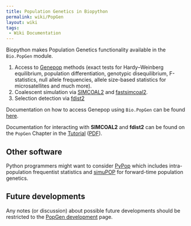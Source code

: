 ```yaml
---
title: Population Genetics in Biopython
permalink: wiki/PopGen
layout: wiki
tags:
 - Wiki Documentation
---
```


Biopython makes Population Genetics functionality available in the
`Bio.PopGen` module.

1.  Access to [Genepop](http://kimura.univ-montp2.fr/~rousset/Genepop.htm) methods
    (exact tests for Hardy–Weinberg equilibrium, population differentiation, genotypic
    disequilibrium, F-statistics, null allele frequencies, allele size-based statistics
    for microsatellites and much more).
2.  Coalescent simulation via
    [SIMCOAL2](http://cmpg.unibe.ch/software/simcoal2/) and
    [fastsimcoal2](http://cmpg.unibe.ch/software/fastsimcoal2/).
3.  Selection detection via
    [fdist2](http://www.maths.bris.ac.uk/~mamab/)

Documentation on how to access Genepop using `Bio.PopGen` can be found
[here](PopGen_Genepop "wikilink").

Documentation for interacting with **SIMCOAL2** and **fdist2** can be found on
the `PopGen` Chapter in the
[Tutorial](http://biopython.org/DIST/docs/tutorial/Tutorial.html)
([PDF](http://biopython.org/DIST/docs/tutorial/Tutorial.pdf)).

Other software
--------------

Python programmers might want to consider [PyPop](http://pypop.org)
which includes intra-population frequentist statistics and
[simuPOP](http://simupop.sourceforge.net/) for forward-time population
genetics.

Future developments
-------------------

Any notes (or discussion) about possible future developments should be
restricted to the [PopGen development](PopGen_dev "wikilink") page.